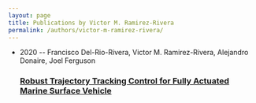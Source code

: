 ```yaml
---
layout: page
title: Publications by Victor M. Ramirez-Rivera
permalink: /authors/victor-m-ramirez-rivera/
---
```


<ul class="post-list">
<li><span class='post-meta'>2020 -- Francisco Del-Rio-Rivera, Victor M. Ramirez-Rivera, Alejandro Donaire, Joel Ferguson</span><h3><a class='post-link' href='../../robust-trajectory-tracking-control-for-fully-actuated-marine-surface-vehicle'>Robust Trajectory Tracking Control for Fully Actuated Marine Surface Vehicle</a></h3></li>

</ul>
